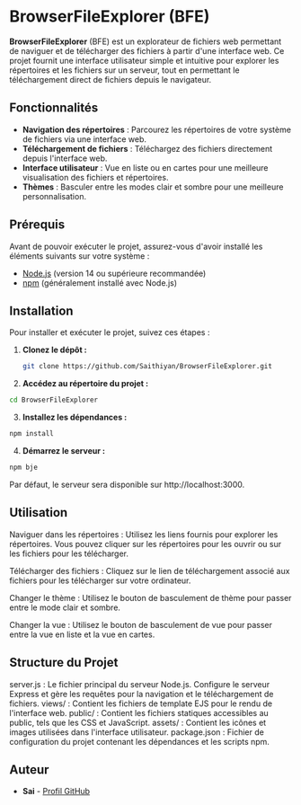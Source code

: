 # BrowserFileExplorer (BFE)

**BrowserFileExplorer** (BFE) est un explorateur de fichiers web permettant de naviguer et de télécharger des fichiers à partir d'une interface web. Ce projet fournit une interface utilisateur simple et intuitive pour explorer les répertoires et les fichiers sur un serveur, tout en permettant le téléchargement direct de fichiers depuis le navigateur.

## Fonctionnalités

- **Navigation des répertoires** : Parcourez les répertoires de votre système de fichiers via une interface web.
- **Téléchargement de fichiers** : Téléchargez des fichiers directement depuis l'interface web.
- **Interface utilisateur** : Vue en liste ou en cartes pour une meilleure visualisation des fichiers et répertoires.
- **Thèmes** : Basculer entre les modes clair et sombre pour une meilleure personnalisation.

## Prérequis

Avant de pouvoir exécuter le projet, assurez-vous d'avoir installé les éléments suivants sur votre système :

- [Node.js](https://nodejs.org/) (version 14 ou supérieure recommandée)
- [npm](https://www.npmjs.com/) (généralement installé avec Node.js)

## Installation

Pour installer et exécuter le projet, suivez ces étapes :

1. **Clonez le dépôt :**
   ```bash
   git clone https://github.com/Saithiyan/BrowserFileExplorer.git
   ```

2. **Accédez au répertoire du projet :**
```bash
cd BrowserFileExplorer
```

3. **Installez les dépendances :**
```bash
npm install
```

4. **Démarrez le serveur :**
```bash
npm bje
```
Par défaut, le serveur sera disponible sur http://localhost:3000.

## Utilisation
Naviguer dans les répertoires : Utilisez les liens fournis pour explorer les répertoires. Vous pouvez cliquer sur les répertoires pour les ouvrir ou sur les fichiers pour les télécharger.

Télécharger des fichiers : Cliquez sur le lien de téléchargement associé aux fichiers pour les télécharger sur votre ordinateur.

Changer le thème : Utilisez le bouton de basculement de thème pour passer entre le mode clair et sombre.

Changer la vue : Utilisez le bouton de basculement de vue pour passer entre la vue en liste et la vue en cartes.

## Structure du Projet
server.js : Le fichier principal du serveur Node.js. Configure le serveur Express et gère les requêtes pour la navigation et le téléchargement de fichiers.
views/ : Contient les fichiers de template EJS pour le rendu de l'interface web.
public/ : Contient les fichiers statiques accessibles au public, tels que les CSS et JavaScript.
assets/ : Contient les icônes et images utilisées dans l'interface utilisateur.
package.json : Fichier de configuration du projet contenant les dépendances et les scripts npm.

## Auteur

- **Sai** - [Profil GitHub](https://github.com/Saithiyan)


